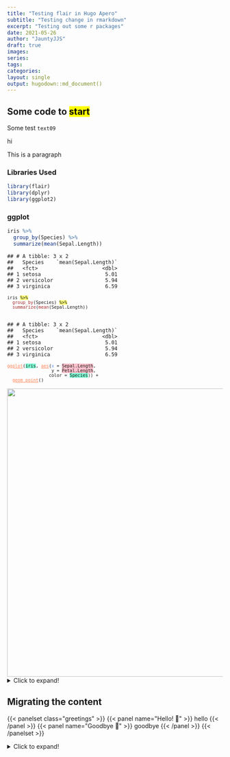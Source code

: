 ```yaml
---
title: "Testing flair in Hugo Apero"
subtitle: "Testing change in rmarkdown"
excerpt: "Testing out some r packages"
date: 2021-05-26
author: "JauntyJJS"
draft: true
images:
series:
tags:
categories:
layout: single
output: hugodown::md_document()
---
```

<script src="{{< blogdown/postref >}}index_files/clipboard/clipboard.min.js"></script>
<link href="{{< blogdown/postref >}}index_files/xaringanExtra-clipboard/xaringanExtra-clipboard.css" rel="stylesheet" />
<script src="{{< blogdown/postref >}}index_files/xaringanExtra-clipboard/xaringanExtra-clipboard.js"></script>
<script>window.xaringanExtraClipboard(null, {"button":"<i class=\"fa fa-clipboard\"><\/i> Copy Code","success":"<i class=\"fa fa-check\" style=\"color: #90BE6D\"><\/i> Copied!","error":"Press Ctrl+C to Copy"})</script>
<link href="{{< blogdown/postref >}}index_files/font-awesome/css/all.css" rel="stylesheet" />
<link href="{{< blogdown/postref >}}index_files/font-awesome/css/v4-shims.css" rel="stylesheet" />



## Some code to <mark class="black_red">start</mark>

Some test `text09` 

hi <i class="fas fa-hands-helping"></i>
<p class="blue">This is a paragraph</p>

### Libraries Used


```r
library(flair)
library(dplyr)
library(ggplot2)
```

### ggplot


```r
iris %>%
  group_by(Species) %>%
  summarize(mean(Sepal.Length))
```

```
## # A tibble: 3 x 2
##   Species    `mean(Sepal.Length)`
##   <fct>                     <dbl>
## 1 setosa                     5.01
## 2 versicolor                 5.94
## 3 virginica                  6.59
```


<pre><code class='language-r'><code>iris <span style="background-color:#ffff7f">%>%</span><br>&nbsp;&nbsp;<span style="color:brown">group_by</span>(Species) <span style="background-color:#ffff7f">%>%</span><br>&nbsp;&nbsp;<span style="color:brown">summarize</span>(<span style="color:brown">mean</span>(Sepal.Length))</code></code></pre>

```

## # A tibble: 3 x 2
##   Species    `mean(Sepal.Length)`
##   <fct>                     <dbl>
## 1 setosa                     5.01
## 2 versicolor                 5.94
## 3 virginica                  6.59

```





<pre><code class='language-r'><code><span style="color:Coral;text-decoration:underline">ggplot</span>(<span style="background-color:Aquamarine">iris</span>, <span style="color:Coral;text-decoration:underline">aes</span>(<span style="color:CornflowerBlue">x</span> = <span style="background-color:Aquamarine"><span style="background-color:pink">Sepal.Length</span></span>, <br>&nbsp;&nbsp;&nbsp;&nbsp;&nbsp;&nbsp;&nbsp;&nbsp;&nbsp;&nbsp;&nbsp;&nbsp;&nbsp;&nbsp;&nbsp;&nbsp;&nbsp;y = <span style="background-color:Aquamarine"><span style="background-color:pink">Petal.Length</span></span>, <br>&nbsp;&nbsp;&nbsp;&nbsp;&nbsp;&nbsp;&nbsp;&nbsp;&nbsp;&nbsp;&nbsp;&nbsp;&nbsp;&nbsp;&nbsp;&nbsp;color = <span style="background-color:Aquamarine">Species</span>)) +<br>&nbsp;&nbsp;<span style="color:Coral;text-decoration:underline">geom_point</span>()</code></code></pre>


<img src="{{< blogdown/postref >}}index_files/figure-html/how_to_ggplot-flaired-1.png" width="672" style="display: block; margin: auto;" />

<details>
  <summary>Click to expand!</summary>


```r
mtcars[1:5, "mpg"]
```

```
## [1] 21.0 21.0 22.8 21.4 18.7
```

</details>

## Migrating the content


{{< panelset class="greetings" >}}
{{< panel name="Hello! :wave:" >}}
  hello
{{< /panel >}}
{{< panel name="Goodbye :dash:" >}}
  goodbye
{{< /panel >}}
{{< /panelset >}}


<details>
  <summary>Click to expand!</summary>
  
```r
    ― Checking netlify.toml...
    ○ Found HUGO_VERSION = 0.82.1 in [build] context of netlify.toml.
    | Checking that Netlify & local Hugo versions match...
    | Mismatch found:  blogdown is using Hugo version (0.69.2) to build site locally.  Netlify is using Hugo version (0.82.1) to build site.
    ● [TODO] Option 1: Change HUGO_VERSION = "0.69.2" in netlify.toml to match local version.
    ● [TODO] Option 2: Use blogdown::install_hugo("0.82.1") to match Netlify version, and set options(blogdown.hugo.version = "0.82.1") in .Rprofile to pin this Hugo version (also remember to restart R).
    | Checking that Netlify & local Hugo publish directories match...
    ○ Good to go - blogdown and Netlify are using the same publish directory: public
    ― Check complete: netlify.toml
```

</details>


